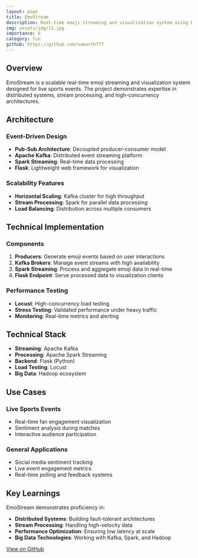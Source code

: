 ```yaml
---
layout: page
title: EmoStream
description: Real-time emoji streaming and visualization system using Kafka and Spark
img: assets/img/11.jpg
importance: 6
category: fun
github: https://github.com/samarth777
---
```


## Overview

EmoStream is a scalable real-time emoji streaming and visualization system designed for live sports events. The project demonstrates expertise in distributed systems, stream processing, and high-concurrency architectures.

## Architecture

### Event-Driven Design

- **Pub-Sub Architecture**: Decoupled producer-consumer model
- **Apache Kafka**: Distributed event streaming platform
- **Spark Streaming**: Real-time data processing
- **Flask**: Lightweight web framework for visualization

### Scalability Features

- **Horizontal Scaling**: Kafka cluster for high throughput
- **Stream Processing**: Spark for parallel data processing
- **Load Balancing**: Distribution across multiple consumers

## Technical Implementation

### Components

1. **Producers**: Generate emoji events based on user interactions
2. **Kafka Brokers**: Manage event streams with high availability
3. **Spark Streaming**: Process and aggregate emoji data in real-time
4. **Flask Endpoint**: Serve processed data to visualization clients

### Performance Testing

- **Locust**: High-concurrency load testing
- **Stress Testing**: Validated performance under heavy traffic
- **Monitoring**: Real-time metrics and alerting

## Technical Stack

- **Streaming**: Apache Kafka
- **Processing**: Apache Spark Streaming
- **Backend**: Flask (Python)
- **Load Testing**: Locust
- **Big Data**: Hadoop ecosystem

## Use Cases

### Live Sports Events

- Real-time fan engagement visualization
- Sentiment analysis during matches
- Interactive audience participation

### General Applications

- Social media sentiment tracking
- Live event engagement metrics
- Real-time polling and feedback systems

## Key Learnings

EmoStream demonstrates proficiency in:

- **Distributed Systems**: Building fault-tolerant architectures
- **Stream Processing**: Handling high-velocity data
- **Performance Optimization**: Ensuring low latency at scale
- **Big Data Technologies**: Working with Kafka, Spark, and Hadoop

[View on GitHub](https://github.com/samarth777)
